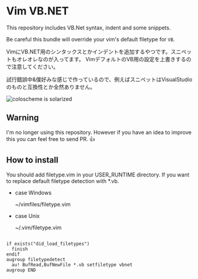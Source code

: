 # Vim VB.NET #

This repository includes VB.Net syntax, indent and some snippets.

Be careful this bundle will override your vim's default filetype for `VB`.


VimにVB.NET用のシンタックスとかインデントを追加するやつです。スニペットもオレオレなのが入ってます。
VimデフォルトのVB用の設定を上書きするので注意してください。

試行錯誤中&僕好みな感じで作っているので、例えばスニペットはVisualStudioのものと互換性とか全然ありません。

![coloscheme is solarized](https://raw.github.com/hachibeeDI/vim-vbnet/master/ScreenShot.png)


## Warning ##

I'm no longer using this repository. However if you have an idea to improve this you can feel free to send PR. :+1:


## How to install ##

You should add filetype.vim in your USER_RUNTIME directory. If you want to replace default filetype detection with *.vb.

 - case Windows

    ~/vimfiles/filetype.vim

 - case Unix

    ~/.vim/filetype.vim


```VimL

if exists("did_load_filetypes")
  finish
endif
augroup filetypedetect
  au! BufRead,BufNewFile *.vb setfiletype vbnet
augroup END

```
